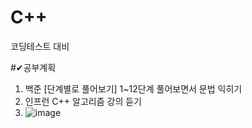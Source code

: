 # C++ 

코딩테스트 대비

#✔공부계획

1. 백준 [단계별로 풀어보기] 1~12단계 풀어보면서 문법 익히기
2. 인프런 C++ 알고리즘 강의 듣기
3. ![image](https://github.com/khw274/Coding-Test/assets/125671828/d7665396-c316-4b04-9773-ce048ef5d8a4)
